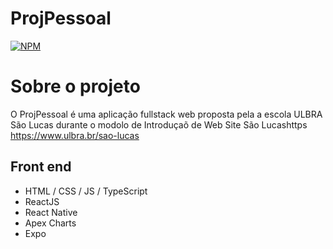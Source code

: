 # ProjPessoal 
[![NPM](https://img.shields.io/npm/l/react)](https://github.com/devsuperior/sds1-wmazoni/blob/master/LICENSE) 

# Sobre o projeto



O ProjPessoal é uma aplicação fullstack web proposta pela a escola ULBRA São Lucas durante o modolo de Introduçaõ de Web Site São Lucashttps https://www.ulbra.br/sao-lucas


## Front end
- HTML / CSS / JS / TypeScript
- ReactJS
- React Native
- Apex Charts
- Expo

